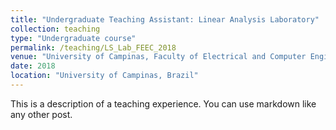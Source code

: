 ```yaml
---
title: "Undergraduate Teaching Assistant: Linear Analysis Laboratory"
collection: teaching
type: "Undergraduate course"
permalink: /teaching/LS_Lab_FEEC_2018
venue: "University of Campinas, Faculty of Electrical and Computer Engineering"
date: 2018
location: "University of Campinas, Brazil"
---
```


This is a description of a teaching experience. You can use markdown like any other post.
